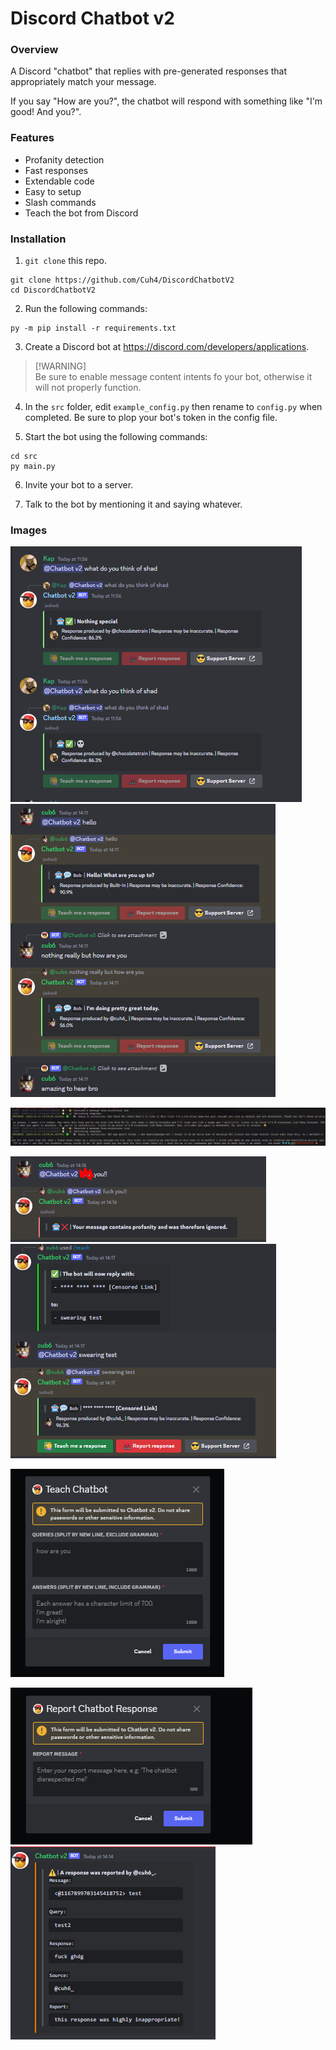 # Discord Chatbot v2

### **Overview**
A Discord "chatbot" that replies with pre-generated responses that appropriately match your message.

If you say "How are you?", the chatbot will respond with something like "I'm good! And you?".

### **Features**
- Profanity detection
- Fast responses
- Extendable code
- Easy to setup
- Slash commands
- Teach the bot from Discord

### **lnstallation**
1) `git clone` this repo.
```
git clone https://github.com/Cuh4/DiscordChatbotV2
cd DiscordChatbotV2
```

2) Run the following commands:
```
py -m pip install -r requirements.txt
```

3) Create a Discord bot at https://discord.com/developers/applications.
> [!WARNING]\
> Be sure to enable message content intents fo your bot, otherwise it will not properly function.


4) In the `src` folder, edit `example_config.py` then rename to `config.py` when completed. Be sure to plop your bot's token in the config file.

5) Start the bot using the following commands:
```
cd src
py main.py
```

6) Invite your bot to a server.

7) Talk to the bot by mentioning it and saying whatever.

### **Images**
![Conversation](imgs/conversation1.png)
![Conversation](imgs/conversation2.png)

![Status updates in terminal](imgs/terminalMessages.png)

![Profanity detection](imgs/profanityDetection1.png)
![Profanity detection](imgs/profanityDetection2.png)

![Teach the chatbot from Discord](imgs/teachingForm.png)

![Report responses](imgs/report1.png)
![Report responses](imgs/report2.png)